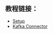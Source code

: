 ## 教程链接：
- [Setup](https://ci.apache.org/projects/flink/flink-docs-release-1.8/tutorials/local_setup.html)
- [Kafka Connector](https://ci.apache.org/projects/flink/flink-docs-stable/dev/connectors/kafka.html#kafka-100-connector)